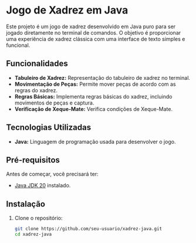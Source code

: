# Jogo de Xadrez em Java

Este projeto é um jogo de xadrez desenvolvido em Java puro para ser jogado diretamente no terminal de comandos. O objetivo é proporcionar uma experiência de xadrez clássica com uma interface de texto simples e funcional.

## Funcionalidades

- **Tabuleiro de Xadrez:** Representação do tabuleiro de xadrez no terminal.
- **Movimentação de Peças:** Permite mover peças de acordo com as regras do xadrez.
- **Regras Básicas:** Implementa regras básicas do xadrez, incluindo movimentos de peças e captura.
- **Verificação de Xeque-Mate:** Verifica condições de Xeque-Mate.

## Tecnologias Utilizadas

- **Java:** Linguagem de programação usada para desenvolver o jogo.

## Pré-requisitos

Antes de começar, você precisará ter:

- [Java JDK 20](https://www.oracle.com/java/technologies/javase-jdk20-downloads.html) instalado.

## Instalação

1. Clone o repositório:

   ```bash
   git clone https://github.com/seu-usuario/xadrez-java.git
   cd xadrez-java
